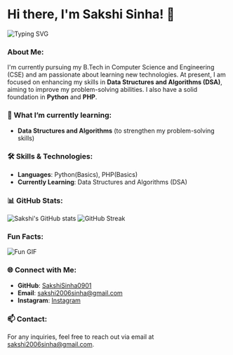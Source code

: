 # Hi there, I'm Sakshi Sinha! 👋
![Typing SVG](https://readme-typing-svg.herokuapp.com?font=Fira+Code&duration=4000&pause=1000&color=2FD1E6&width=435&lines=Welcome+to+my+GitHub+Profile!;I'm+Sakshi+Sinha;Currently+learning+DSA)

### About Me:
I'm currently pursuing my B.Tech in Computer Science and Engineering (CSE) and am passionate about learning new technologies. At present, I am focused on enhancing my skills in **Data Structures and Algorithms (DSA)**, aiming to improve my problem-solving abilities. I also have a solid foundation in **Python** and **PHP**.

### 🌱 What I’m currently learning:
- **Data Structures and Algorithms** (to strengthen my problem-solving skills)
  
### 🛠️ Skills & Technologies:
- **Languages**: Python(Basics), PHP(Basics)
- **Currently Learning**: Data Structures and Algorithms (DSA)
  
### 📊 GitHub Stats:
![Sakshi's GitHub stats](https://github-readme-stats.vercel.app/api?username=SakshiSinha0901&show_icons=true&theme=radical)
![GitHub Streak](https://github-readme-streak-stats.herokuapp.com/?user=SakshiSinha0901&theme=radical)

### Fun Facts:
![Fun GIF](https://your-gif-url.com/fun-animation.gif)

### 🌐 Connect with Me:
- **GitHub**: [SakshiSinha0901](https://github.com/SakshiSinha0901)
- **Email**: [sakshi2006sinha@gmail.com](mailto:sakshi2006sinha@gmail.com)
- **Instagram**: [Instagram](https://www.instagram.com/_k.yoto_/)

### 📫 Contact:
For any inquiries, feel free to reach out via email at [sakshi2006sinha@gmail.com](mailto:sakshi2006sinha@gmail.com).

